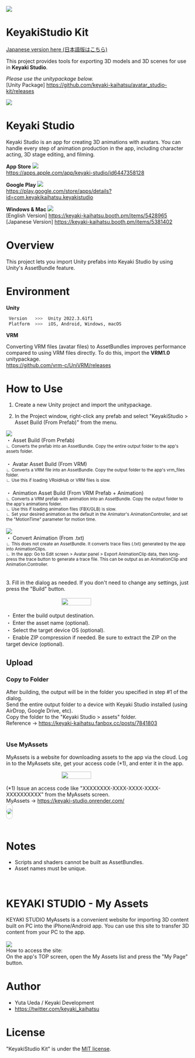 <img src="https://avatar-studio.s3.ap-northeast-1.amazonaws.com/avatar_studio-kit/readme/title.png">
<br>

# KeyakiStudio Kit

[Japanese version here (日本語版はこちら)](../README.md)

This project provides tools for exporting 3D models and 3D scenes for use in **Keyaki Studio**.

_Please use the unitypackage below._
<br>
[Unity Package]
https://github.com/keyaki-kaihatsu/avatar_studio-kit/releases

<img src="https://skillicons.dev/icons?i=unity">

# Keyaki Studio

Keyaki Studio is an app for creating 3D animations with avatars. You can handle every step of animation production in the app, including character acting, 3D stage editing, and filming.
<br>

**App Store**
<img src="https://skillicons.dev/icons?i=apple">
<br>
https://apps.apple.com/app/keyaki-studio/id6447358128

**Google Play**
<img src="https://skillicons.dev/icons?i=androidstudio">
<br>
https://play.google.com/store/apps/details?id=com.keyakikaihatsu.keyakistudio

**Windows & Mac**
<img src="https://skillicons.dev/icons?i=windows,apple">
<br>
[English Version]
https://keyaki-kaihatsu.booth.pm/items/5428965
<br>
[Japanese Version]
https://keyaki-kaihatsu.booth.pm/items/5381402

# Overview

This project lets you import Unity prefabs into Keyaki Studio by using Unity's AssetBundle feature.

# Environment

**Unity**

```bash
 Version   >>>  Unity 2022.3.61f1
 Platform  >>>  iOS, Android, Windows, macOS
```

**VRM**

Converting VRM files (avatar files) to AssetBundles improves performance compared to using VRM files directly. To do this, import the **VRM1.0** unitypackage.
<br>
https://github.com/vrm-c/UniVRM/releases

# How to Use

1. Create a new Unity project and import the unitypackage.

2. In the Project window, right-click any prefab and select "KeyakiStudio > Asset Build (From Prefab)" from the menu.

<img src="https://avatar-studio.s3.ap-northeast-1.amazonaws.com/avatar_studio-kit/readme/feature-08.png">
<br>
・ Asset Build (From Prefab)
<br>
<small>
    ∟ Converts the prefab into an AssetBundle. Copy the entire output folder to the app's assets folder.
</small>
<br>
<br>
・ Avatar Asset Build (From VRM)
<br>
<small>
    ∟ Converts a VRM file into an AssetBundle. Copy the output folder to the app's vrm_files folder.
    <br>
    ∟ Use this if loading VRoidHub or VRM files is slow.
</small>
<br>
<br>
・ Animation Asset Build (From VRM Prefab + Animation)
<br>
<small>
    ∟ Converts a VRM prefab with animation into an AssetBundle. Copy the output folder to the app's animations folder.
    <br>
    ∟ Use this if loading animation files (FBX/GLB) is slow.
    <br>
    ∟ Set your desired animation as the default in the Animator's AnimationController, and set the "MotionTime" parameter for motion time.
</small>
<br>
<br>
<img src="https://avatar-studio.s3.ap-northeast-1.amazonaws.com/avatar_studio-kit/readme/feature-07.png">
<br>
・ Convert Animation (From .txt)
<br>
<small>
    ∟ This does not create an AssetBundle. It converts trace files (.txt) generated by the app into AnimationClips.
    <br>
    ∟ In the app: Go to Edit screen > Avatar panel > Export AnimationClip data, then long-press the trace button to generate a trace file. This can be output as an AnimationClip and Animation.Controller.
</small>
<br>
<br>
<br>
3. Fill in the dialog as needed. If you don't need to change any settings, just press the "Build" button.
<br>
<br>
<div style="display: flex; justify-content: center;">
  <img src="https://avatar-studio.s3.ap-northeast-1.amazonaws.com/avatar_studio-kit/readme/feature-12.png" style="display: block; width: 40%;">
</div>
<br>
・ Enter the build output destination.
<br>
・ Enter the asset name (optional).
<br>
・ Select the target device OS (optional).
<br>
・ Enable ZIP compression if needed. Be sure to extract the ZIP on the target device (optional).
<br>

## Upload

### Copy to Folder

After building, the output will be in the folder you specified in step #1 of the dialog.
<br>
Send the entire output folder to a device with Keyaki Studio installed (using AirDrop, Google Drive, etc).
<br>
Copy the folder to the "Keyaki Studio > assets" folder.
<br>
Reference → <a href="https://keyaki-kaihatsu.fanbox.cc/posts/7841803" target="_blank">https://keyaki-kaihatsu.fanbox.cc/posts/7841803</a>
<br>
<br>

### Use MyAssets

MyAssets is a website for downloading assets to the app via the cloud. Log in to the MyAssets site, get your access code (\*1), and enter it in the app.
<br>

<div style="display: flex; justify-content: center;">
  <img src="https://avatar-studio.s3.ap-northeast-1.amazonaws.com/avatar_studio-kit/readme/feature-10.png" style="display: block; width: 40%;">
</div>
<br>
(*1) Issue an access code like "XXXXXXXX-XXXX-XXXX-XXXX-XXXXXXXXXX" from the MyAssets screen.
<br>
MyAssets → <a href="https://keyaki-studio.onrender.com/" target="_blank">https://keyaki-studio.onrender.com/</a>
<br>
<div style="border: 1px solid #ccc; border-radius: 12px; overflow: hidden; display: inline-block; padding: 12px 0px;">
  <img src="https://avatar-studio.s3.ap-northeast-1.amazonaws.com/avatar_studio-kit/readme/feature-11.png" style="display: block; border-radius: 12px;">
</div>
<br>
<br>

# Notes

- Scripts and shaders cannot be built as AssetBundles.
- Asset names must be unique.

<br>

# KEYAKI STUDIO - My Assets

KEYAKI STUDIO MyAssets is a convenient website for importing 3D content built on PC into the iPhone/Android app. You can use this site to transfer 3D content from your PC to the app.
<br>
<br>
<img src="https://avatar-studio.s3.ap-northeast-1.amazonaws.com/avatar_studio-kit/readme/feature-09.png">
<br>
How to access the site:
<br>
On the app's TOP screen, open the My Assets list and press the "My Page" button.

# Author

- Yuta Ueda / Keyaki Development
- https://twitter.com/keyaki_kaihatsu

# License

"KeyakiStudio Kit" is under the [MIT license](https://en.wikipedia.org/wiki/MIT_License).
